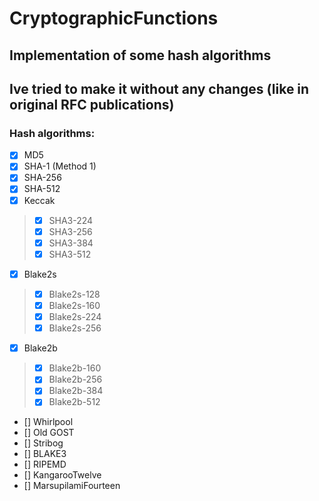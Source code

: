 # **CryptographicFunctions**
## Implementation of some hash algorithms 
## Ive tried to make it without any changes (like in original RFC publications)

### Hash algorithms:
- [x] MD5
- [x] SHA-1 (Method 1)
- [x] SHA-256
- [x] SHA-512
- [x] Keccak
> - [x] SHA3-224
> - [x] SHA3-256
> - [x] SHA3-384
> - [x] SHA3-512
- [x] Blake2s
> - [x] Blake2s-128
> - [x] Blake2s-160
> - [x] Blake2s-224
> - [x] Blake2s-256
- [x] Blake2b
> - [x] Blake2b-160
> - [x] Blake2b-256
> - [x] Blake2b-384
> - [x] Blake2b-512
- [] Whirlpool
- [] Old GOST
- [] Stribog
- [] BLAKE3
- [] RIPEMD
- [] KangarooTwelve
- [] MarsupilamiFourteen
